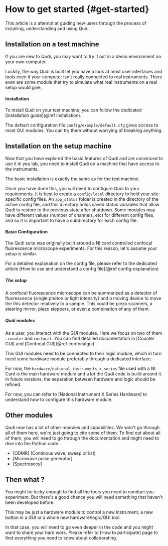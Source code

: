 # How to get started  {#get-started}

This article is a attempt at guiding new users through the process of installing, understanding and using Qudi.

## Installation on a test machine

If you are new to Qudi, you may want to try it out in a demo environment on your own computer.

Luckily, the way Qudi is built let you have a look at most user interfaces and tools even if your computer isn't really
connected to real instruments. There even are some module that try to simulate what real instruments on a real setup
would give.

#### Installation

To install Qudi on your test machine, you can follow the dedicated [installation guide](@ref installation).

The default configuration file `config/example/default.cfg` gives access to most GUI modules. You can try them without
worrying of breaking anything.

## Installation on the setup machine

Now that you have explored the basic features of Qudi and are convinced to use it in you lab, you need to install Qudi
on a machine that have access to the instruments.

The basic installation is exactly the same as for the test machine.

Once you have done this, you will need to configure Qudi to your requirements.
It is best to create a `config/local` directory to hold your site-specific config files.
An `app_status` folder is created in the directory of the active config file, and this 
directory holds saved status variables that allow Qudi to restore to the previous state
after shutdown. Some modules may have different values (number of channels, etc) for different
config files, and so it is important to have a subdirectory for each config file.

#### Basic Configuration

The Qudi suite was originally built around a NI card controlled confocal fluorescence microscope experiments. 
For this reason, let's assume your setup is similar.

For a detailed explanation on the config file, please refer to the dedicated article 
[How to use and understand a config file](@ref config-explanation)

##### The setup

A confocal fluorescence microscope can be summarized as a detector of fluorescence (single photon or light intensity)
 and a moving device to move the this detector relatively to a sample. This could be piezo scanners, a steering mirror,
  piezo steppers, or even a combination of any of them.

##### Qudi modules

As a user, you interact with the GUI modules. Here we focus on two of them : `counter` and `confocal`.
You can find detailed documentation in [Counter GUI] and [Confocal GUI](@ref confocalgui)

This GUI modules need to be connected to their logic module, which in turn need some hardware module preferably through 
a dedicated interface.

For now, the `hardware/national_instruments_x_series` file used with a NI Card is the main hardware module and a lot 
the Qudi code is build around it. In future versions, the separation between hardware and logic should be refined.

For now, you can refer to [National Instrument X Series Hardware] to understand how to configure this hardware module.

## Other modules

Qudi now has a lot of other modules and capabilities. We won't go through all of them here, we're just going to cite
some of them. To find out about all of them, you will need to go through the documentation and might need to dive into
the Python code.
- [ODMR] (Continous wave, sweep or list)
- [Microwave pulse generator]
- [Spectroscoy]

## Then what ?

You might be lucky enough to find all the tools you need to conduct you experiment. But there's a good chance you will
need something that haven't been developed before. 

This may be just a hardware module to control a new instrument, a new button in a GUI or a whole new hardware/logic/GUI
tool.

In that case, you will need to go even deeper in the code and you might want to share your hard work. Please refer to 
[How to participate] page to find everything you need to know about collaborating.
 

